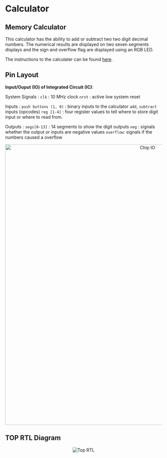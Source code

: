 # Calculator

## Memory Calculator
This calculator has the ability to add or subtract two two digit decimal numbers.
The numerical results are displayed on two seven segments displays and the sign and overflow flag
are displayed using an RGB LED.

The instructions to the calculater can be found [here](/docs/manual.pdf).

## Pin Layout
**Input/Ouput (IO) of Integrated Circuit (IC)**:

System Signals :
`clk` : 10 MHz clock
`nrst` : active low system reset

Inputs :
`push buttons (1, 0)` : binary inputs to the calculator
`add`, `subtract` inputs (opcodes)
`reg [1-4]` : four register values to tell where to store digit input or where to read from.

Outputs :
`segs[0-13]` : 14 segments to show the digit outputs
`neg` : signals whether the output or inputs are negative values
`overflow`: signals if the numbers caused a overflow


<p align="center">
  <img src="/img/io.png" alt="Chip IO" width="900" height="auto"/>
</p>

## TOP RTL Diagram
<p align="center">
  <img src="/img/top_RTL.png" alt="Top RTL"/>
</p>
